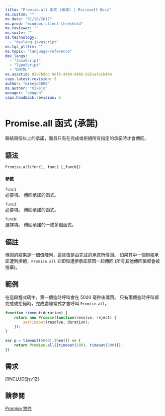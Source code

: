 ```yaml
---
title: "Promise.all 函式 (承諾) | Microsoft Docs"
ms.custom: ""
ms.date: "01/18/2017"
ms.prod: "windows-client-threshold"
ms.reviewer: ""
ms.suite: ""
ms.technology: 
  - "devlang-javascript"
ms.tgt_pltfrm: ""
ms.topic: "language-reference"
dev_langs: 
  - "JavaScript"
  - "TypeScript"
  - "DHTML"
ms.assetid: 02a7b90c-96f6-4484-9466-d261efa1b494
caps.latest.revision: 5
author: "mikejo5000"
ms.author: "mikejo"
manager: "ghogen"
caps.handback.revision: 5
---
```

# Promise.all 函式 (承諾)
聯結兩個以上的承諾，而且只有在完成或拒絕所有指定的承諾時才會傳回。  
  
## 語法  
  
```  
Promise.all(func1, func2 [,funcN])  
```  
  
#### 參數  
 `func1`  
 必要項。  傳回承諾的函式。  
  
 `func2`  
 必要項。  傳回承諾的函式。  
  
 `funcN`  
 選擇項。  傳回承諾的一或多個函式。  
  
## 備註  
 傳回的結果是一個值陣列，這些值是由完成的承諾所傳回。  如果其中一個聯結承諾遭到拒絕，`Promise.all` 立即和遭拒承諾原因一起傳回 \(所有其他傳回值都會被捨棄\)。  
  
## 範例  
 在這段程式碼中，第一個逾時呼叫會在 5000 毫秒後傳回。  只有兩個逾時呼叫都完成或拒絕時，完成處理常式才會呼叫 `Promise.all`。  
  
```javascript  
function timeout(duration) {  
    return new Promise(function(resolve, reject) {  
        setTimeout(resolve, duration);  
    });  
}  
  
var p = timeout(5000).then(() => {  
    return Promise.all([timeout(100), timeout(200)]);  
})  
```  
  
## 需求  
 [!INCLUDE[jsv12](../../javascript/reference/includes/jsv12-md.md)]  
  
## 請參閱  
 [Promise 物件](../../javascript/reference/promise-object-javascript.md)
